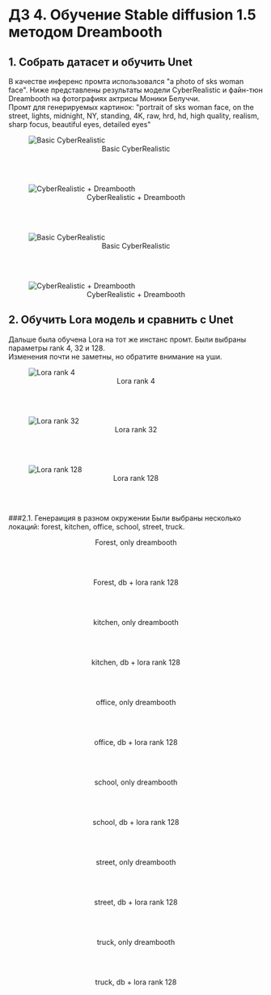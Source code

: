 # ДЗ 4. Обучение Stable diffusion 1.5 методом Dreambooth
## 1. Собрать датасет и обучить Unet
В качестве инференс промта использовался "a photo of sks woman face". Ниже представлены результаты модели CyberRealistic и файн-тюн Dreambooth на фотографиях актрисы Моники Белуччи.  
Промт для генерируемых картинок: "portrait of sks woman face, on the street, lights, midnight, NY, standing, 4K, raw, hrd, hd, high quality, realism, sharp focus,  beautiful eyes, detailed eyes"
<figure>
  <img
  src="https://github.com/Uberwald/GAN_study/blob/homework_4/results/Lora_rank4.png"
  alt="Basic CyberRealistic">
  <div align="center"><figcaption>Basic CyberRealistic</figcaption></div>
</figure>   

<br><br>

<figure>
  <img
  src="https://github.com/Uberwald/GAN_study/blob/homework_4/results/DB_1.png"
  alt="CyberRealistic + Dreambooth">
  <div align="center"><figcaption>CyberRealistic + Dreambooth</figcaption></div>
</figure> 

<br><br>

<figure>
  <img
  src="https://github.com/Uberwald/GAN_study/blob/homework_4/results/Lora_rank4_2.png"
  alt="Basic CyberRealistic">
  <div align="center"><figcaption>Basic CyberRealistic</figcaption></div>
</figure>  

<br><br>

<figure>
  <img
  src="https://github.com/Uberwald/GAN_study/blob/homework_4/results/DB_2.png"
  alt="CyberRealistic + Dreambooth">
  <div align="center"><figcaption>CyberRealistic + Dreambooth</figcaption></div>
</figure>



## 2. Обучить Lora модель и сравнить с Unet
Дальше была обучена Lora на тот же инстанс промт. Были выбраны параметры rank 4, 32 и 128.    
Изменения почти не заметны, но обратите внимание на уши.
<figure>
  <img
  src="https://github.com/Uberwald/GAN_study/blob/homework_4/results/DB_lora_rank4_2.png"
  alt="Lora rank 4">
  <div align="center"><figcaption>Lora rank 4</figcaption></div>
</figure>  

<br><br>

<figure>
  <img
  src="https://github.com/Uberwald/GAN_study/blob/homework_4/results/DB_lora_rank32_2.png"
  alt="Lora rank 32">
  <div align="center"><figcaption>Lora rank 32</figcaption></div>
</figure>  

<br><br>

<figure>
  <img
  src="https://github.com/Uberwald/GAN_study/blob/homework_4/results/DB_lora_rank128_2.png"
  alt="Lora rank 128">
  <div align="center"><figcaption>Lora rank 128</figcaption></div>
</figure>  

<br><br>


###2.1. Генераиция в разном окружении
Были выбраны несколько локаций: forest, kitchen, office, school, street, truck.
<figure>
  <img
  src="https://github.com/Uberwald/GAN_study/blob/homework_4/results/forest.jpg"
  alt="">
  <div align="center"><figcaption>Forest, only dreambooth</figcaption></div>
</figure>  

<br><br>

<figure>
  <img
  src="https://github.com/Uberwald/GAN_study/blob/homework_4/results/forestLora.jpg"
  alt="">
  <div align="center"><figcaption>Forest, db + lora rank 128</figcaption></div>
</figure>  

<br><br>

<figure>
  <img
  src="https://github.com/Uberwald/GAN_study/blob/homework_4/results/kitchen.jpg"
  alt="">
  <div align="center"><figcaption>kitchen, only dreambooth</figcaption></div>
</figure>  

<br><br>

<figure>
  <img
  src="https://github.com/Uberwald/GAN_study/blob/homework_4/results/kitchenLora.jpg"
  alt="">
  <div align="center"><figcaption>kitchen, db + lora rank 128</figcaption></div>
</figure>  

<br><br>

<figure>
  <img
  src="https://github.com/Uberwald/GAN_study/blob/homework_4/results/office.jpg"
  alt="">
  <div align="center"><figcaption>office, only dreambooth</figcaption></div>
</figure>  

<br><br>

<figure>
  <img
  src="https://github.com/Uberwald/GAN_study/blob/homework_4/results/officeLora.jpg"
  alt="">
  <div align="center"><figcaption>office, db + lora rank 128</figcaption></div>
</figure>  

<br><br>

<figure>
  <img
  src="https://github.com/Uberwald/GAN_study/blob/homework_4/results/school.jpg"
  alt="">
  <div align="center"><figcaption>school, only dreambooth</figcaption></div>
</figure>  

<br><br>

<figure>
  <img
  src="https://github.com/Uberwald/GAN_study/blob/homework_4/results/schoolLora.jpg"
  alt="">
  <div align="center"><figcaption>school, db + lora rank 128</figcaption></div>
</figure>  

<br><br>

<figure>
  <img
  src="https://github.com/Uberwald/GAN_study/blob/homework_4/results/street.jpg"
  alt="">
  <div align="center"><figcaption>street, only dreambooth</figcaption></div>
</figure>  

<br><br>

<figure>
  <img
  src="https://github.com/Uberwald/GAN_study/blob/homework_4/results/streetLora.jpg"
  alt="">
  <div align="center"><figcaption>street, db + lora rank 128</figcaption></div>
</figure>  

<br><br>

<figure>
  <img
  src="https://github.com/Uberwald/GAN_study/blob/homework_4/results/truck.jpg"
  alt="">
  <div align="center"><figcaption>truck, only dreambooth</figcaption></div>
</figure>  

<br><br>

<figure>
  <img
  src="https://github.com/Uberwald/GAN_study/blob/homework_4/results/truckLora.jpg"
  alt="">
  <div align="center"><figcaption>truck, db + lora rank 128</figcaption></div>
</figure>  

<br><br>
